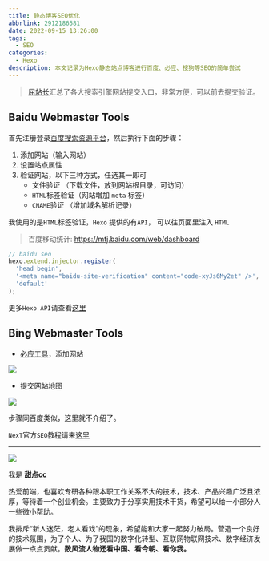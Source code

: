 ```yaml
---
title: 静态博客SEO优化
abbrlink: 2912186581
date: 2022-09-15 13:26:00
tags:
  - SEO
categories:
  - Hexo
description: 本文记录为Hexo静态站点博客进行百度、必应、搜狗等SEO的简单尝试
---
```


> [屈站长](https://www.sousuoyinqingtijiao.com/)汇总了各大搜索引擎网站提交入口，非常方便，可以前去提交验证。

## Baidu Webmaster Tools

首先注册登录[百度搜索资源平台](https://ziyuan.baidu.com/site/#/)，然后执行下面的步骤：

1. 添加网站（输入网站）
2. 设置站点属性
3. 验证网站，以下三种方式，任选其一即可
   - 文件验证 （下载文件，放到网站根目录，可访问）
   - `HTML`标签验证（网站增加 `meta` 标签）
   - `CNAME`验证 （增加域名解析记录）

我使用的是`HTML`标签验证，`Hexo` 提供的有`API`， 可以往页面里注入 `HTML`

> 百度移动统计: https://mtj.baidu.com/web/dashboard

```js
// baidu seo
hexo.extend.injector.register(
  'head_begin',
  '<meta name="baidu-site-verification" content="code-xyJs6My2et" />',
  'default'
);
```

更多`Hexo API`请查看[这里](https://hexo.io/api/injector)


## Bing Webmaster Tools

- [必应工具](https://www.bing.com/webmasters)，添加网站

![](https://pic.imgdb.cn/item/6322ba7916f2c2beb1bed61e.jpg)

- 提交网站地图

![](https://pic.imgdb.cn/item/6322bc9716f2c2beb1c1a6db.jpg)

步骤同百度类似，这里就不介绍了。

`NexT`官方`SEO`教程请来[这里](https://theme-next.js.org/docs/theme-settings/seo.html)

---


![](https://cdn.jsdelivr.net/gh/all-smile/nav@1.0.7/static/images/wind_girl.webp)


我是 [**甜点cc**](https://home.i-xiao.space/)

热爱前端，也喜欢专研各种跟本职工作关系不大的技术，技术、产品兴趣广泛且浓厚，等待着一个创业机会。主要致力于分享实用技术干货，希望可以给一小部分人一些微小帮助。

我排斥“新人迷茫，老人看戏”的现象，希望能和大家一起努力破局。营造一个良好的技术氛围，为了个人、为了我国的数字化转型、互联网物联网技术、数字经济发展做一点点贡献。**数风流人物还看中国、看今朝、看你我。**
